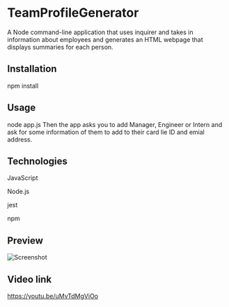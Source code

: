 # TeamProfileGenerator

A Node command-line application that uses inquirer and takes in information about employees and generates an HTML webpage that displays summaries for each person.

## Installation

npm install

## Usage

node app.js
Then the app asks you to add Manager, Engineer or Intern and ask for some information of them to add to their card lie ID and emial address.

## Technologies

JavaScript

Node.js

jest

npm

## Preview

![Screenshot](demo.gif)

## Video link


https://youtu.be/uMvTdMgViOo 